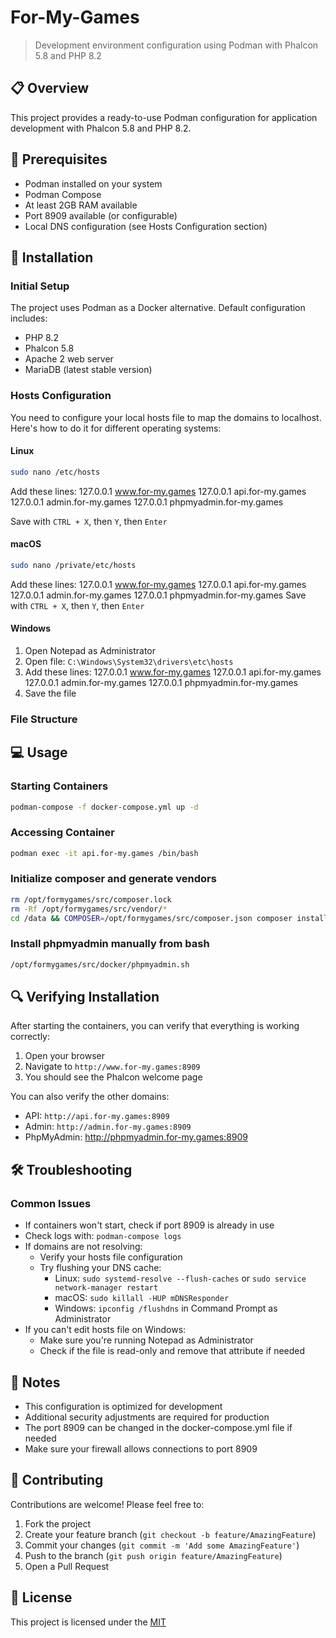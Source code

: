 # For-My-Games

> Development environment configuration using Podman with Phalcon 5.8 and PHP 8.2

## 📋 Overview
This project provides a ready-to-use Podman configuration for application development with Phalcon 5.8 and PHP 8.2.

## 🔧 Prerequisites
- Podman installed on your system
- Podman Compose
- At least 2GB RAM available
- Port 8909 available (or configurable)
- Local DNS configuration (see Hosts Configuration section)

## 🚀 Installation

### Initial Setup
The project uses Podman as a Docker alternative. Default configuration includes:
- PHP 8.2
- Phalcon 5.8
- Apache 2 web server
- MariaDB (latest stable version)

### Hosts Configuration
You need to configure your local hosts file to map the domains to localhost. Here's how to do it for different operating systems:

#### Linux
```bash
sudo nano /etc/hosts
```
Add these lines:
127.0.0.1 www.for-my.games 
127.0.0.1 api.for-my.games 
127.0.0.1 admin.for-my.games
127.0.0.1 phpmyadmin.for-my.games

Save with `CTRL + X`, then `Y`, then `Enter`

#### macOS
```bash
sudo nano /private/etc/hosts
```
Add these lines:
127.0.0.1 www.for-my.games
127.0.0.1 api.for-my.games
127.0.0.1 admin.for-my.games
127.0.0.1 phpmyadmin.for-my.games
Save with `CTRL + X`, then `Y`, then `Enter`

#### Windows
1. Open Notepad as Administrator
2. Open file: `C:\Windows\System32\drivers\etc\hosts`
3. Add these lines:
   127.0.0.1 www.for-my.games
   127.0.0.1 api.for-my.games
   127.0.0.1 admin.for-my.games
   127.0.0.1 phpmyadmin.for-my.games
4. Save the file

### File Structure


## 💻 Usage

### Starting Containers
```bash
podman-compose -f docker-compose.yml up -d
```

### Accessing Container
```bash
podman exec -it api.for-my.games /bin/bash
```

### Initialize composer and generate vendors
```bash
rm /opt/formygames/src/composer.lock
rm -Rf /opt/formygames/src/vendor/*
cd /data && COMPOSER=/opt/formygames/src/composer.json composer install --working-dir=/data --no-progress
```

### Install phpmyadmin manually from bash
```bash
/opt/formygames/src/docker/phpmyadmin.sh
```

## 🔍 Verifying Installation
After starting the containers, you can verify that everything is working correctly:

1. Open your browser
2. Navigate to `http://www.for-my.games:8909`
3. You should see the Phalcon welcome page

You can also verify the other domains:
- API: `http://api.for-my.games:8909`
- Admin: `http://admin.for-my.games:8909`
- PhpMyAdmin: http://phpmyadmin.for-my.games:8909

## 🛠 Troubleshooting

### Common Issues
- If containers won't start, check if port 8909 is already in use
- Check logs with: `podman-compose logs`
- If domains are not resolving:
    - Verify your hosts file configuration
    - Try flushing your DNS cache:
        - Linux: `sudo systemd-resolve --flush-caches` or `sudo service network-manager restart`
        - macOS: `sudo killall -HUP mDNSResponder`
        - Windows: `ipconfig /flushdns` in Command Prompt as Administrator
- If you can't edit hosts file on Windows:
    - Make sure you're running Notepad as Administrator
    - Check if the file is read-only and remove that attribute if needed

## 📝 Notes
- This configuration is optimized for development
- Additional security adjustments are required for production
- The port 8909 can be changed in the docker-compose.yml file if needed
- Make sure your firewall allows connections to port 8909

## 🤝 Contributing
Contributions are welcome! Please feel free to:
1. Fork the project
2. Create your feature branch (`git checkout -b feature/AmazingFeature`)
3. Commit your changes (`git commit -m 'Add some AmazingFeature'`)
4. Push to the branch (`git push origin feature/AmazingFeature`)
5. Open a Pull Request

## 📜 License
This project is licensed under the [MIT](LICENSE)